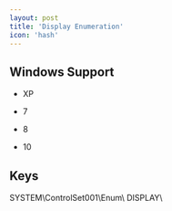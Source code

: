 ```yaml
---
layout: post
title: 'Display Enumeration'
icon: 'hash'
---
```


## Windows Support

- XP

- 7

- 8

- 10



## Keys

SYSTEM\ControlSet001\Enum\ DISPLAY\

